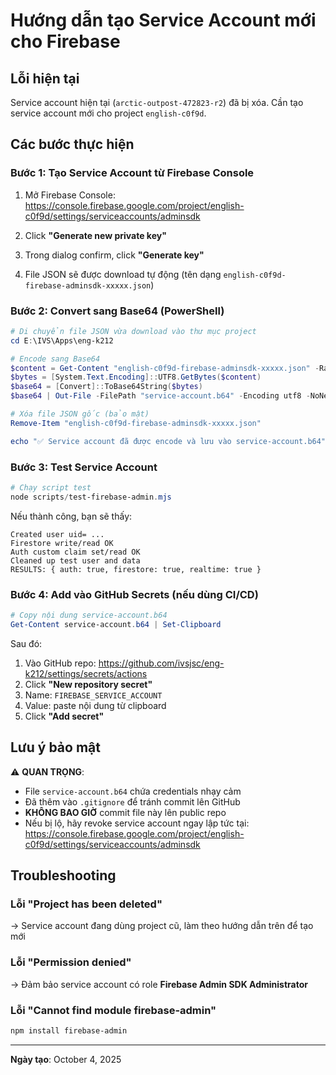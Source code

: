 # Hướng dẫn tạo Service Account mới cho Firebase

## Lỗi hiện tại
Service account hiện tại (`arctic-outpost-472823-r2`) đã bị xóa.
Cần tạo service account mới cho project `english-c0f9d`.

## Các bước thực hiện

### Bước 1: Tạo Service Account từ Firebase Console

1. Mở Firebase Console:
   https://console.firebase.google.com/project/english-c0f9d/settings/serviceaccounts/adminsdk

2. Click **"Generate new private key"**

3. Trong dialog confirm, click **"Generate key"**

4. File JSON sẽ được download tự động (tên dạng `english-c0f9d-firebase-adminsdk-xxxxx.json`)

### Bước 2: Convert sang Base64 (PowerShell)

```powershell
# Di chuyển file JSON vừa download vào thư mục project
cd E:\IVS\Apps\eng-k212

# Encode sang Base64
$content = Get-Content "english-c0f9d-firebase-adminsdk-xxxxx.json" -Raw
$bytes = [System.Text.Encoding]::UTF8.GetBytes($content)
$base64 = [Convert]::ToBase64String($bytes)
$base64 | Out-File -FilePath "service-account.b64" -Encoding utf8 -NoNewline

# Xóa file JSON gốc (bảo mật)
Remove-Item "english-c0f9d-firebase-adminsdk-xxxxx.json"

echo "✅ Service account đã được encode và lưu vào service-account.b64"
```

### Bước 3: Test Service Account

```powershell
# Chạy script test
node scripts/test-firebase-admin.mjs
```

Nếu thành công, bạn sẽ thấy:
```
Created user uid= ...
Firestore write/read OK
Auth custom claim set/read OK
Cleaned up test user and data
RESULTS: { auth: true, firestore: true, realtime: true }
```

### Bước 4: Add vào GitHub Secrets (nếu dùng CI/CD)

```powershell
# Copy nội dung service-account.b64
Get-Content service-account.b64 | Set-Clipboard
```

Sau đó:
1. Vào GitHub repo: https://github.com/ivsjsc/eng-k212/settings/secrets/actions
2. Click **"New repository secret"**
3. Name: `FIREBASE_SERVICE_ACCOUNT`
4. Value: paste nội dung từ clipboard
5. Click **"Add secret"**

## Lưu ý bảo mật

⚠️ **QUAN TRỌNG**:
- File `service-account.b64` chứa credentials nhạy cảm
- Đã thêm vào `.gitignore` để tránh commit lên GitHub
- **KHÔNG BAO GIỜ** commit file này lên public repo
- Nếu bị lộ, hãy revoke service account ngay lập tức tại:
  https://console.firebase.google.com/project/english-c0f9d/settings/serviceaccounts/adminsdk

## Troubleshooting

### Lỗi "Project has been deleted"
→ Service account đang dùng project cũ, làm theo hướng dẫn trên để tạo mới

### Lỗi "Permission denied"
→ Đảm bảo service account có role **Firebase Admin SDK Administrator**

### Lỗi "Cannot find module firebase-admin"
```powershell
npm install firebase-admin
```

---

**Ngày tạo**: October 4, 2025
